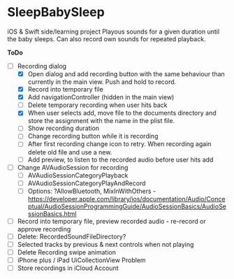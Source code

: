 # SleepBabySleep
iOS & Swift side/learning project
Playous sounds for a given duration until the baby sleeps. Can also record own sounds for repeated playback.

**ToDo**
- [ ] Recording dialog
	- [X] Open dialog and add recording button with the same behaviour than currently in the main view. Push and hold to record. 
	- [X] Record into temporary file 
	- [X] Add navigationController (hidden in the main view) 
	- [ ] Delete temporary recording when user hits back 
	- [X] When user selects add, move file to the documents directory and store the assignment with the name in the plist file. 
	- [ ] Show recording duration 
	- [ ] Change recording button while it is recording 
	- [ ] After first recording change icon to retry. When recording again delete old file and use a new. 
	- [ ] Add preview, to listen to the recorded audio before user hits add 
- [ ] Change AVAudioSession for recording
	- [ ] AVAudioSessionCategoryPlayback 
	 -[ ] AVAudioSessionCategoryPlayAndRecord 
	- [ ] Options: ?AllowBluetooth, MixInWithOthers - https://developer.apple.com/library/ios/documentation/Audio/Conceptual/AudioSessionProgrammingGuide/AudioSessionBasics/AudioSessionBasics.html
- [ ] Record into temporary file, preview recorded audio - re-record or approve recording 
- [ ] Delete: RecordedSoundFileDirectory? 
- [ ] Selected tracks by previous & next controls when not playing 
- [ ] Delete Recording swipe animation 
- [ ] iPhone plus / iPad UiCollectionView Problem 
- [ ] Store recordings in iCloud Account 
